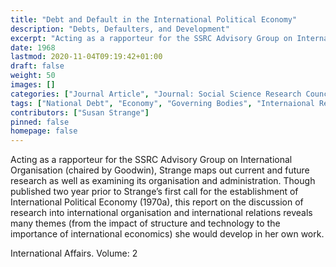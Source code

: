 ```yaml
---
title: "Debt and Default in the International Political Economy"
description: "Debts, Defaulters, and Development"
excerpt: "Acting as a rapporteur for the SSRC Advisory Group on International Organisation (chaired by Goodwin), Strange maps out current and future research as well as examining its organisation and administration. Though published two year prior to Strange’s first call for the establishment of International Political Economy (1970a), this report on the discussion of research into international organisation and international relations reveals many themes (from the impact of structure and technology to the importance of international economics) she would develop in her own work."
date: 1968
lastmod: 2020-11-04T09:19:42+01:00
draft: false
weight: 50
images: []
categories: ["Journal Article", "Journal: Social Science Research Councol Review of Current Research", "Publisher: Heinemann Educational, for the Social Sciences Research Council"]
tags: ["National Debt", "Economy", "Governing Bodies", "Internaional Relations", "Multilateral Institutions"]
contributors: ["Susan Strange"]
pinned: false
homepage: false
---
```


Acting as a rapporteur for the SSRC Advisory Group on International Organisation (chaired by Goodwin), Strange maps out current and future research as well as examining its organisation and administration. Though published two year prior to Strange’s first call for the establishment of International Political Economy (1970a), this report on the discussion of research into international organisation and international relations reveals many themes (from the impact of structure and technology to the importance of international economics) she would develop in her own work.

International Affairs. Volume: 2
